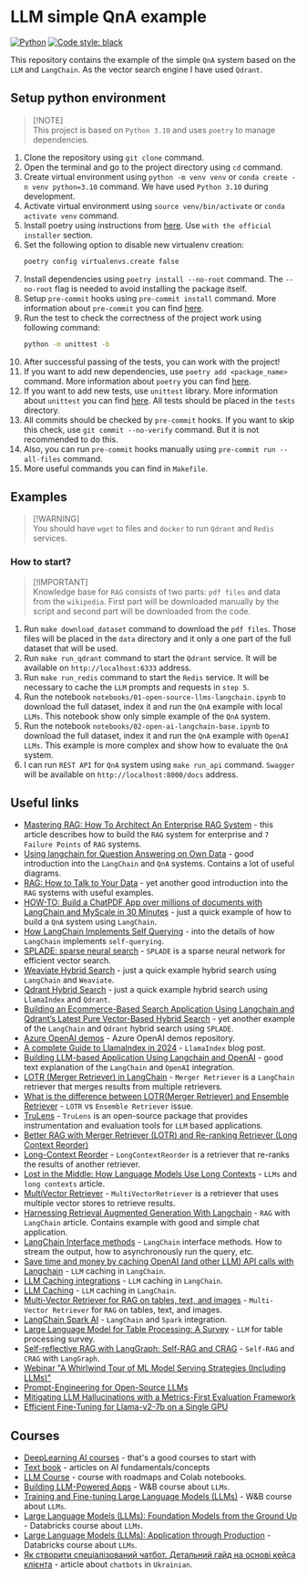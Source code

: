 # LLM simple QnA example

[![Python](https://img.shields.io/badge/python-3.10-blue.svg)](https://www.python.org/downloads/release/python-3100/)
[![Code style: black](https://img.shields.io/badge/code%20style-black-000000.svg)](https://github.com/psf/black)

This repository contains the example of the simple `QnA` system based on the
`LLM` and `LangChain`. As the vector search engine I have used `Qdrant`.

## Setup python environment

> [!NOTE]\
> This project is based on `Python 3.10` and uses `poetry` to manage dependencies.

1. Clone the repository using `git clone` command.
2. Open the terminal and go to the project directory using `cd` command.
3. Create virtual environment using `python -m venv venv` or
   `conda create -n venv python=3.10` command. We have used `Python 3.10` during
   development.
4. Activate virtual environment using `source venv/bin/activate` or
   `conda activate venv` command.
5. Install poetry using instructions from
   [here](https://python-poetry.org/docs/#installation). Use
   `with the official installer` section.
6. Set the following option to disable new virtualenv creation:
   ```bash
   poetry config virtualenvs.create false
   ```
7. Install dependencies using `poetry install --no-root` command. The
   `--no-root` flag is needed to avoid installing the package itself.
8. Setup `pre-commit` hooks using `pre-commit install` command. More information
   about `pre-commit` you can find [here](https://pre-commit.com/).
9. Run the test to check the correctness of the project work using following
   command:
   ```bash
   python -m unittest -b
   ```
10. After successful passing of the tests, you can work with the project!
11. If you want to add new dependencies, use `poetry add <package_name>`
    command. More information about `poetry` you can find
    [here](https://python-poetry.org/docs/basic-usage/).
12. If you want to add new tests, use `unittest` library. More information about
    `unittest` you can find
    [here](https://docs.python.org/3/library/unittest.html). All tests should be
    placed in the `tests` directory.
13. All commits should be checked by `pre-commit` hooks. If you want to skip
    this check, use `git commit --no-verify` command. But it is not recommended
    to do this.
14. Also, you can run `pre-commit` hooks manually using
    `pre-commit run --all-files` command.
15. More useful commands you can find in `Makefile`.

## Examples

> [!WARNING]\
> You should have `wget` to files and `docker` to run `Qdrant` and `Redis` services.

### How to start?

> [!IMPORTANT]\
> Knowledge base for `RAG` consists of two parts: `pdf files` and data from the `wikipedia`.
> First part will be downloaded manually by the script and second part will be downloaded
> from the code.

1. Run `make download_dataset` command to download the `pdf files`. Those files
   will be placed in the `data` directory and it only a one part of the full
   dataset that will be used.
2. Run `make run_qdrant` command to start the `Qdrant` service. It will be
   available on `http://localhost:6333` address.
3. Run `make run_redis` command to start the `Redis` service. It will be
   necessary to cache the `LLM` prompts and requests in `step 5`.
4. Run the notebook `notebooks/01-open-source-llms-langchain.ipynb` to download
   the full dataset, index it and run the `QnA` example with local `LLMs`. This
   notebook show only simple example of the `QnA` system.
5. Run the notebook `notebooks/02-open-ai-langchain-base.ipynb` to download the
   full dataset, index it and run the `QnA` example with `OpenAI LLMs`. This
   example is more complex and show how to evaluate the `QnA` system.
6. I can run `REST API` for `QnA` system using `make run_api` command. `Swagger`
   will be available on `http://localhost:8000/docs` address.

## Useful links

- [Mastering RAG: How To Architect An Enterprise RAG System](https://www.rungalileo.io/blog/mastering-rag-how-to-architect-an-enterprise-rag-system) -
  this article describes how to build the `RAG` system for enterprise and
  `7 Failure Points` of `RAG` systems.
- [Using langchain for Question Answering on Own Data](https://medium.com/@onkarmishra/using-langchain-for-question-answering-on-own-data-3af0a82789ed) -
  good introduction into the `LangChain` and `QnA` systems. Contains a lot of
  useful diagrams.
- [RAG: How to Talk to Your Data](https://towardsdatascience.com/rag-how-to-talk-to-your-data-eaf5469b83b0) -
  yet another good introduction into the `RAG` systems with useful examples.
- [HOW-TO: Build a ChatPDF App over millions of documents with LangChain and MyScale in 30 Minutes](https://github.com/myscale/ChatData/blob/main/docs/self-query.md) -
  just a quick example of how to build a `QnA` system using `LangChain`.
- [How LangChain Implements Self Querying](https://zilliz.com/blog/How-LangChain-Implements-Self-Querying) -
  into the details of how `LangChain` implements `self-querying`.
- [SPLADE: sparse neural search](https://github.com/naver/splade) - `SPLADE` is
  a sparse neural network for efficient vector search.
- [Weaviate Hybrid Search](https://python.langchain.com/docs/integrations/retrievers/weaviate-hybrid) -
  just a quick example hybrid search using `LangChain` and `Weaviate`.
- [Qdrant Hybrid Search](https://docs.llamaindex.ai/en/stable/examples/vector_stores/qdrant_hybrid.html) -
  just a quick example hybrid search using `LlamaIndex` and `Qdrant`.
- [Building an Ecommerce-Based Search Application Using Langchain and Qdrant’s Latest Pure Vector-Based Hybrid Search](https://nayakpplaban.medium.com/building-an-ecommerce-based-search-application-using-langchain-and-qdrants-latest-pure-a60df053066a) -
  yet another example of the `LangChain` and `Qdrant` hybrid search using
  `SPLADE`.
- [Azure OpenAI demos](https://github.com/retkowsky/Azure-OpenAI-demos/tree/main) -
  Azure OpenAI demos repository.
- [A complete Guide to LlamaIndex in 2024](https://nanonets.com/blog/llamaindex/) -
  `LlamaIndex` blog post.
- [Building LLM-based Application Using Langchain and OpenAI](https://www.linkedin.com/pulse/building-llm-based-application-using-langchain-openai-rodion-salnik/) -
  good text explanation of the `LangChain` and `OpenAI` integration.
- [LOTR (Merger Retriever) in LangChain](https://python.langchain.com/docs/integrations/retrievers/merger_retriever) -
  `Merger Retriever` is a `LangChain` retriever that merges results from
  multiple retrievers.
- [What is the difference between LOTR(Merger Retriever) and Ensemble Retriever](https://github.com/langchain-ai/langchain/issues/8677) -
  `LOTR` vs `Ensemble Retriever` issue.
- [TruLens](https://python.langchain.com/docs/integrations/providers/trulens) -
  `TruLens` is an open-source package that provides instrumentation and
  evaluation tools for `LLM` based applications.
- [Better RAG with Merger Retriever (LOTR) and Re-ranking Retriever (Long Context Reorder)](https://www.youtube.com/watch?v=uYZftCq2efg&ab_channel=AIAnytime)
- [Long-Context Reorder](https://python.langchain.com/docs/modules/data_connection/retrievers/long_context_reorder) -
  `LongContextReorder` is a retriever that re-ranks the results of another
  retriever.
- [Lost in the Middle: How Language Models Use Long Contexts](https://arxiv.org/abs/2307.03172) -
  `LLMs` and `long contexts` article.
- [MultiVector Retriever](https://python.langchain.com/docs/modules/data_connection/retrievers/multi_vector) -
  `MultiVectorRetriever` is a retriever that uses multiple vector stores to
  retrieve results.
- [Harnessing Retrieval Augmented Generation With Langchain](https://betterprogramming.pub/harnessing-retrieval-augmented-generation-with-langchain-2eae65926e82) -
  `RAG` with `LangChain` article. Contains example with good and simple chat
  application.
- [LangChain Interface methods](https://python.langchain.com/docs/expression_language/interface) -
  `LangChain` interface methods. How to stream the output, how to asynchronously
  run the query, etc.
- [Save time and money by caching OpenAI (and other LLM) API calls with Langchain](https://mikulskibartosz.name/cache-open-ai-calls-with-langchain) -
  `LLM` caching in `LangChain`.
- [LLM Caching integrations](https://python.langchain.com/docs/integrations/llms/llm_caching) -
  `LLM` caching in `LangChain`.
- [LLM Caching](https://python.langchain.com/docs/modules/model_io/llms/llm_caching) -
  `LLM` caching in `LangChain`.
- [Multi-Vector Retriever for RAG on tables, text, and images](https://blog.langchain.dev/semi-structured-multi-modal-rag/) -
  `Multi-Vector Retriever` for `RAG` on tables, text, and images.
- [LangChain Spark AI](https://github.com/sugarforever/LangChain-Tutorials/blob/main/LangChain_Spark_AI.ipynb) -
  `LangChain` and `Spark` integration.
- [Large Language Model for Table Processing: A Survey](https://arxiv.org/abs/2402.05121) -
  `LLM` for table processing survey.
- [Self-reflective RAG with LangGraph: Self-RAG and CRAG](https://www.youtube.com/watch?v=pbAd8O1Lvm4) -
  `Self-RAG` and `CRAG` with `LangGraph`.
- [Webinar "A Whirlwind Tour of ML Model Serving Strategies (Including LLMs)"](https://www.youtube.com/watch?v=VUsm0qO2ifg&ab_channel=DataPhoenixEvents)
- [Prompt-Engineering for Open-Source LLMs](https://www.youtube.com/watch?v=f32dc5M2Mn0&ab_channel=DeepLearningAI)
- [Mitigating LLM Hallucinations with a Metrics-First Evaluation Framework](https://www.youtube.com/watch?v=u1pNrsR1txA&ab_channel=DeepLearningAI)
- [Efficient Fine-Tuning for Llama-v2-7b on a Single GPU](https://www.youtube.com/watch?v=g68qlo9Izf0&ab_channel=DeepLearningAI)

## Courses

- [DeepLearning AI courses](https://learn.deeplearning.ai/) - that's a good
  courses to start with
- [Text book](https://aman.ai/primers/ai/) - articles on AI
  fundamentals/concepts
- [LLM Course](https://github.com/mlabonne/llm-course) - course with roadmaps
  and Colab notebooks.
- [Building LLM-Powered Apps](https://www.wandb.courses/courses/building-llm-powered-apps) -
  W&B course about `LLMs`.
- [Training and Fine-tuning Large Language Models (LLMs)](https://www.wandb.courses/courses/training-fine-tuning-LLMs) -
  W&B course about `LLMs`.
- [Large Language Models (LLMs): Foundation Models from the Ground Up](https://customer-academy.databricks.com/learn/course/internal/view/elearning/1804/large-language-models-llms-foundation-models-from-the-ground-up) -
  Databricks course about `LLMs`.
- [Large Language Models (LLMs): Application through Production](https://customer-academy.databricks.com/learn/course/internal/view/elearning/1749/large-language-models-llms-application-through-production) -
  Databricks course about `LLMs`.
- [Як створити спеціалізований чатбот. Детальний гайд на основі кейса клієнта](https://dou.ua/forums/topic/46902/?from=tg&utm_source=telegram&utm_medium=social) -
  article about `chatbots` in `Ukrainian`.
